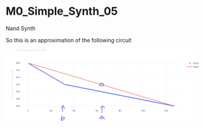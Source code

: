 # M0_Simple_Synth_05

Nand Synth

So this is an approximation of the following circuit




![Capture1](https://github.com/robstave/trinketM0Synth/blob/master/M0_Simple_Synth_05/images/oneMinusLogPNG.PNG)